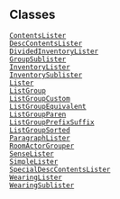 ## Classes

<a href="../object/ContentsLister.html#ContentsLister"
target="main"><code>ContentsLister</code></a>  
<a href="../object/DescContentsLister.html#DescContentsLister"
target="main"><code>DescContentsLister</code></a>  
<a href="../object/DividedInventoryLister.html#DividedInventoryLister"
target="main"><code>DividedInventoryLister</code></a>  
<a href="../object/GroupSublister.html#GroupSublister"
target="main"><code>GroupSublister</code></a>  
<a href="../object/InventoryLister.html#InventoryLister"
target="main"><code>InventoryLister</code></a>  
<a href="../object/InventorySublister.html#InventorySublister"
target="main"><code>InventorySublister</code></a>  
<a href="../object/Lister.html#Lister"
target="main"><code>Lister</code></a>  
<a href="../object/ListGroup.html#ListGroup"
target="main"><code>ListGroup</code></a>  
<a href="../object/ListGroupCustom.html#ListGroupCustom"
target="main"><code>ListGroupCustom</code></a>  
<a href="../object/ListGroupEquivalent.html#ListGroupEquivalent"
target="main"><code>ListGroupEquivalent</code></a>  
<a href="../object/ListGroupParen.html#ListGroupParen"
target="main"><code>ListGroupParen</code></a>  
<a href="../object/ListGroupPrefixSuffix.html#ListGroupPrefixSuffix"
target="main"><code>ListGroupPrefixSuffix</code></a>  
<a href="../object/ListGroupSorted.html#ListGroupSorted"
target="main"><code>ListGroupSorted</code></a>  
<a href="../object/ParagraphLister.html#ParagraphLister"
target="main"><code>ParagraphLister</code></a>  
<a href="../object/RoomActorGrouper.html#RoomActorGrouper"
target="main"><code>RoomActorGrouper</code></a>  
<a href="../object/SenseLister.html#SenseLister"
target="main"><code>SenseLister</code></a>  
<a href="../object/SimpleLister.html#SimpleLister"
target="main"><code>SimpleLister</code></a>  
<a
href="../object/SpecialDescContentsLister.html#SpecialDescContentsLister"
target="main"><code>SpecialDescContentsLister</code></a>  
<a href="../object/WearingLister.html#WearingLister"
target="main"><code>WearingLister</code></a>  
<a href="../object/WearingSublister.html#WearingSublister"
target="main"><code>WearingSublister</code></a>  
